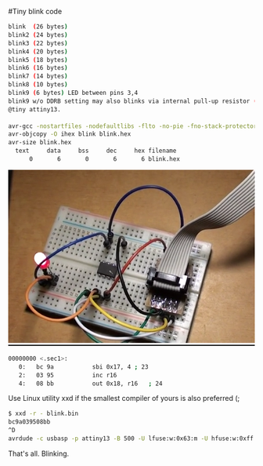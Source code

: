 #Tiny blink code
```sh
blink  (26 bytes)
blink2 (24 bytes)
blink3 (22 bytes)
blink4 (20 bytes)
blink5 (18 bytes)
blink6 (16 bytes)
blink7 (14 bytes)
blink8 (10 bytes)
blink9 (6 bytes) LED between pins 3,4
blink9 w/o DDRB setting may also blinks via internal pull-up resistor (but this is not a conventional blink anyway)
@tiny attiny13.

avr-gcc -nostartfiles -nodefaultlibs -flto -no-pie -fno-stack-protector -fno-pic -Wall -Os -mmcu=attiny13 -o blink blink9.S
avr-objcopy -O ihex blink blink.hex
avr-size blink.hex
  text	   data	    bss	    dec	    hex	filename
      0	      6	      0	      6	      6	blink.hex
```
![screenshot](blink.png)

```sh
00000000 <.sec1>:
   0:	bc 9a       	sbi	0x17, 4	; 23
   2:	03 95       	inc	r16
   4:	08 bb       	out	0x18, r16	; 24
```
Use Linux utility xxd if the smallest compiler of yours is also preferred (;
```sh
$ xxd -r - blink.bin
bc9a039508bb
^D
avrdude -c usbasp -p attiny13 -B 500 -U lfuse:w:0x63:m -U hfuse:w:0xff:m  -U flash:w:blink.bin:r
```
That's all.
Blinking.
